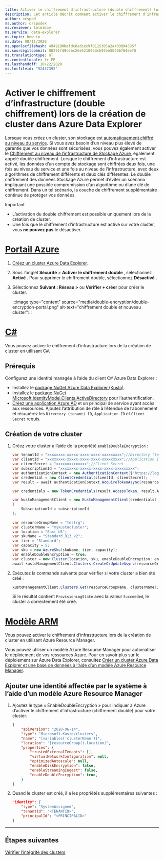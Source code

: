 ```yaml
---
title: Activer le chiffrement d’infrastructure (double chiffrement) lors de la création de cluster dans Azure Data Explorer
description: Cet article décrit comment activer le chiffrement d’infrastructure (double chiffrement) lors de la création de cluster dans Azure Data Explorer.
author: orspod
ms.author: orspodek
ms.reviewer: toleibov
ms.service: data-explorer
ms.topic: how-to
ms.date: 08/11/2020
ms.openlocfilehash: 4949190befdc8adcec9f8115305a2a403994395f
ms.sourcegitcommit: 88291fd9cebc26e5210463cb95be5540bf84eef8
ms.translationtype: HT
ms.contentlocale: fr-FR
ms.lasthandoff: 10/22/2020
ms.locfileid: "92437395"
---
```

# <a name="enable-infrastructure-encryption-double-encryption-during-cluster-creation-in-azure-data-explorer"></a>Activer le chiffrement d’infrastructure (double chiffrement) lors de la création de cluster dans Azure Data Explorer
  
Lorsque vous créez un cluster, son stockage est [automatiquement chiffré au niveau du service](/azure/storage/common/storage-service-encryption). Si vous avez besoin d’un niveau plus élevé de garantie que vos données sont sécurisées, vous pouvez également activer le [Chiffrement au niveau de l’infrastructure de Stockage Azure](/azure/storage/common/infrastructure-encryption-enable), également appelé double chiffrement. Lorsque le chiffrement d’infrastructure est activé, les données d’un compte de stockage sont chiffrées deux fois, une fois au niveau du service et une fois au niveau de l’infrastructure, avec deux algorithmes de chiffrement différents et deux clés différentes. Le double chiffrement des données Stockage Azure permet d’éviter un scénario impliquant une possible compromission d’un algorithme ou d’une clé de chiffrement. Dans un tel scénario, la couche de chiffrement supplémentaire continue de protéger vos données.

> [!IMPORTANT]
> * L’activation du double chiffrement est possible uniquement lors de la création de cluster.
> * Une fois que le chiffrement d’infrastructure est activé sur votre cluster, vous **ne pouvez pas** le désactiver.

# <a name="azure-portal"></a>[Portail Azure](#tab/portal)

1. [Créez un cluster Azure Data Explorer](create-cluster-database-portal.md#create-a-cluster). 
1. Sous l’onglet **Sécurité** > **Activer le chiffrement double** , sélectionnez **Activé** . Pour supprimer le chiffrement double, sélectionnez **Désactivé** .
1. Sélectionnez **Suivant : Réseau >** ou **Vérifier + créer** pour créer le cluster.

    :::image type="content" source="media/double-encryption/double-encryption-portal.png" alt-text="chiffrement double et nouveau cluster":::


# <a name="c"></a>[C#](#tab/c-sharp)

Vous pouvez activer le chiffrement d’infrastructure lors de la création de cluster en utilisant C#.

## <a name="prerequisites"></a>Prérequis

Configurez une identité managée à l’aide du client C# Azure Data Explorer :

* Installez le [package NuGet Azure Data Explorer (Kusto)](https://www.nuget.org/packages/Microsoft.Azure.Management.Kusto/).
* Installez le [package NuGet Microsoft.IdentityModel.Clients.ActiveDirectory](https://www.nuget.org/packages/Microsoft.IdentityModel.Clients.ActiveDirectory/) pour l’authentification.
* [Créez une application Azure AD](/azure/active-directory/develop/howto-create-service-principal-portal) et un principal de service ayant accès aux ressources. Ajoutez l’attribution de rôle à l’étendue de l’abonnement et récupérez les `Directory (tenant) ID`, `Application ID` et `Client Secret` requis.

## <a name="create-your-cluster"></a>Création de votre cluster

1. Créez votre cluster à l’aide de la propriété `enableDoubleEncryption` :

    ```csharp
    var tenantId = "xxxxxxxx-xxxxx-xxxx-xxxx-xxxxxxxxx";//Directory (tenant) ID
    var clientId = "xxxxxxxx-xxxxx-xxxx-xxxx-xxxxxxxxx";//Application ID
    var clientSecret = "xxxxxxxxxxxxxx";//Client Secret
    var subscriptionId = "xxxxxxxx-xxxxx-xxxx-xxxx-xxxxxxxxx";
    var authenticationContext = new AuthenticationContext($"https://login.windows.net/{tenantId}");
    var credential = new ClientCredential(clientId, clientSecret);
    var result = await authenticationContext.AcquireTokenAsync(resource: "https://management.core.windows.net/", clientCredential: credential);
    
    var credentials = new TokenCredentials(result.AccessToken, result.AccessTokenType);
    
    var kustoManagementClient = new KustoManagementClient(credentials)
    {
        SubscriptionId = subscriptionId
    };
                                                                                                    
    var resourceGroupName = "testrg";
    var clusterName = "mykustocluster";
    var location = "East US";
    var skuName = "Standard_D13_v2";
    var tier = "Standard";
    var capacity = 5;
    var sku = new AzureSku(skuName, tier, capacity);
    var enableDoubleEncryption = true;
    var cluster = new Cluster(location, sku, enableDoubleEncryption: enableDoubleEncryption);
    await kustoManagementClient.Clusters.CreateOrUpdateAsync(resourceGroupName, clusterName, cluster);
    ```
    
1. Exécutez la commande suivante pour vérifier si votre cluster a bien été créé :

    ```csharp
    kustoManagementClient.Clusters.Get(resourceGroupName, clusterName);
    ```

    Si le résultat contient `ProvisioningState` avec la valeur `Succeeded`, le cluster a correctement été créé.

# <a name="arm-template"></a>[Modèle ARM](#tab/arm)

Vous pouvez activer le chiffrement d’infrastructure lors de la création de cluster en utilisant Azure Resource Manager.

Vous pouvez utiliser un modèle Azure Resource Manager pour automatiser le déploiement de vos ressources Azure. Pour en savoir plus sur le déploiement sur Azure Data Explorer, consultez [Créer un cluster Azure Data Explorer et une base de données à l’aide d’un modèle Azure Resource Manager](create-cluster-database-resource-manager.md).

## <a name="add-a-system-assigned-identity-using-an-azure-resource-manager-template"></a>Ajouter une identité affectée par le système à l’aide d’un modèle Azure Resource Manager

1. Ajoutez le type « EnableDoubleEncryption » pour indiquer à Azure d’activer le chiffrement d’infrastructure (chiffrement double) pour votre cluster.
    
    ```json
    {
        "apiVersion": "2020-06-14",
        "type": "Microsoft.Kusto/clusters",
        "name": "[variables('clusterName')]",
        "location": "[resourceGroup().location]",
        "properties": {
            "trustedExternalTenants": [],
            "virtualNetworkConfiguration": null,
            "optimizedAutoscale": null,
            "enableDiskEncryption": false,
            "enableStreamingIngest": false,
            "enableDoubleEncryption": true,
        }
    }
    ```

1. Quand le cluster est créé, il a les propriétés supplémentaires suivantes :

    ```json
    "identity": {
        "type": "SystemAssigned",
        "tenantId": "<TENANTID>",
        "principalId": "<PRINCIPALID>"
    }
    ```
---

## <a name="next-steps"></a>Étapes suivantes

[Vérifier l’intégrité des clusters](check-cluster-health.md)
